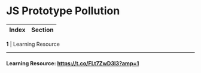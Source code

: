 # JS Prototype Pollution
Index | Section
--- | ---

**1** | Learning Resource

___


#### Learning Resource: https://t.co/FLt7ZwD3I3?amp=1